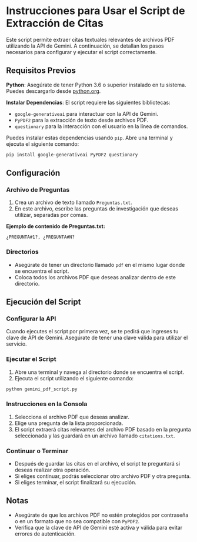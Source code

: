 # Instrucciones para Usar el Script de Extracción de Citas

Este script permite extraer citas textuales relevantes de archivos PDF utilizando la API de Gemini. A continuación, se detallan los pasos necesarios para configurar y ejecutar el script correctamente.

## Requisitos Previos

**Python**: Asegúrate de tener Python 3.6 o superior instalado en tu sistema. Puedes descargarlo desde [python.org](https://www.python.org/).

**Instalar Dependencias**: El script requiere las siguientes bibliotecas:
- `google-generativeai` para interactuar con la API de Gemini.
- `PyPDF2` para la extracción de texto desde archivos PDF.
- `questionary` para la interacción con el usuario en la línea de comandos.

Puedes instalar estas dependencias usando `pip`. Abre una terminal y ejecuta el siguiente comando:

```bash
pip install google-generativeai PyPDF2 questionary
```
## Configuración

### Archivo de Preguntas

1. Crea un archivo de texto llamado `Preguntas.txt`.
2. En este archivo, escribe las preguntas de investigación que deseas utilizar, separadas por comas.

**Ejemplo de contenido de Preguntas.txt:**

```text
¿PREGUNTA#1?, ¿PREGUNTA#N?
```
### Directorios

- Asegúrate de tener un directorio llamado `pdf` en el mismo lugar donde se encuentra el script.
- Coloca todos los archivos PDF que deseas analizar dentro de este directorio.

## Ejecución del Script

### Configurar la API

Cuando ejecutes el script por primera vez, se te pedirá que ingreses tu clave de API de Gemini. Asegúrate de tener una clave válida para utilizar el servicio.

### Ejecutar el Script

1. Abre una terminal y navega al directorio donde se encuentra el script.
2. Ejecuta el script utilizando el siguiente comando:

```bash
python gemini_pdf_script.py
```

### Instrucciones en la Consola

1. Selecciona el archivo PDF que deseas analizar.
2. Elige una pregunta de la lista proporcionada.
3. El script extraerá citas relevantes del archivo PDF basado en la pregunta seleccionada y las guardará en un archivo llamado `citations.txt`.

### Continuar o Terminar

- Después de guardar las citas en el archivo, el script te preguntará si deseas realizar otra operación.
- Si eliges continuar, podrás seleccionar otro archivo PDF y otra pregunta.
- Si eliges terminar, el script finalizará su ejecución.

## Notas

- Asegúrate de que los archivos PDF no estén protegidos por contraseña o en un formato que no sea compatible con `PyPDF2`.
- Verifica que la clave de API de Gemini esté activa y válida para evitar errores de autenticación.


